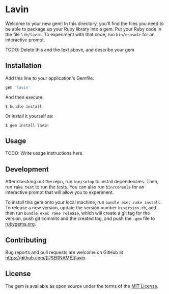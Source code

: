 # Lavin

Welcome to your new gem! In this directory, you'll find the files you need to be able to package up your Ruby library into a gem. Put your Ruby code in the file `lib/lavin`. To experiment with that code, run `bin/console` for an interactive prompt.

TODO: Delete this and the text above, and describe your gem

## Installation

Add this line to your application's Gemfile:

```ruby
gem 'lavin'
```

And then execute:

    $ bundle install

Or install it yourself as:

    $ gem install lavin

## Usage

TODO: Write usage instructions here

## Development

After checking out the repo, run `bin/setup` to install dependencies. Then, run `rake test` to run the tests. You can also run `bin/console` for an interactive prompt that will allow you to experiment.

To install this gem onto your local machine, run `bundle exec rake install`. To release a new version, update the version number in `version.rb`, and then run `bundle exec rake release`, which will create a git tag for the version, push git commits and the created tag, and push the `.gem` file to [rubygems.org](https://rubygems.org).

## Contributing

Bug reports and pull requests are welcome on GitHub at https://github.com/[USERNAME]/lavin.

## License

The gem is available as open source under the terms of the [MIT License](https://opensource.org/licenses/MIT).
